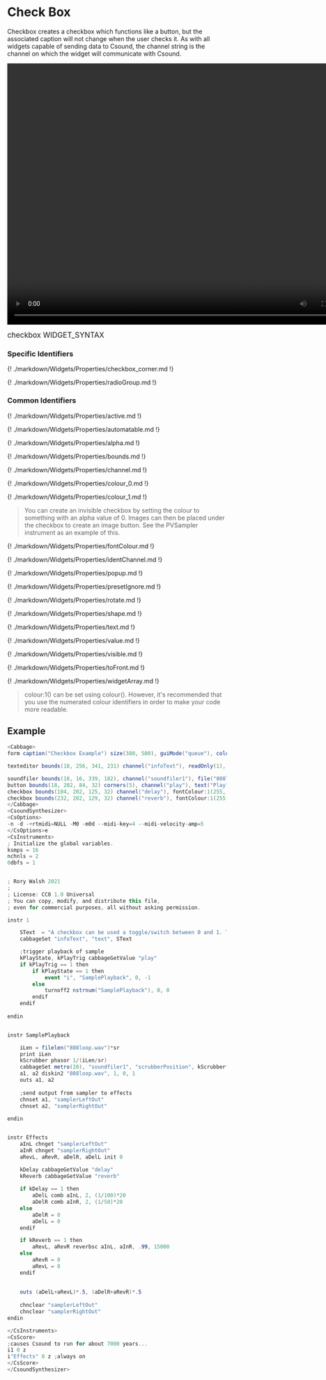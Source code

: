 # Check Box

Checkbox creates a checkbox which functions like a button, but the associated caption will not change when the user checks it. As with all widgets capable of sending data to Csound, the channel string is the channel on which the widget will communicate with Csound. 

<video width="800" height="600" controls>
<source src="../../images/docs/checkbox.mp4">
</video> 

<big></pre>
checkbox WIDGET_SYNTAX
</pre></big>

### Specific Identifiers

{! ./markdown/Widgets/Properties/checkbox_corner.md !} 

{! ./markdown/Widgets/Properties/radioGroup.md !} 

### Common Identifiers

{! ./markdown/Widgets/Properties/active.md !}

{! ./markdown/Widgets/Properties/automatable.md !}

{! ./markdown/Widgets/Properties/alpha.md !} 

{! ./markdown/Widgets/Properties/bounds.md !} 

{! ./markdown/Widgets/Properties/channel.md !} 

{! ./markdown/Widgets/Properties/colour_0.md !} 

{! ./markdown/Widgets/Properties/colour_1.md !} 

>You can create an invisible checkbox by setting the colour to something with an alpha value of 0. Images can then be placed under the checkbox to create an image button. See the PVSampler instrument as an example of this. 

{! ./markdown/Widgets/Properties/fontColour.md !} 

{! ./markdown/Widgets/Properties/identChannel.md !} 

{! ./markdown/Widgets/Properties/popup.md !} 

{! ./markdown/Widgets/Properties/presetIgnore.md !} 

{! ./markdown/Widgets/Properties/rotate.md !} 

{! ./markdown/Widgets/Properties/shape.md !} 

{! ./markdown/Widgets/Properties/text.md !}

{! ./markdown/Widgets/Properties/value.md !} 

{! ./markdown/Widgets/Properties/visible.md !} 

{! ./markdown/Widgets/Properties/toFront.md !} 

{! ./markdown/Widgets/Properties/widgetArray.md !} 

<!--(End of identifiers)/-->

>colour:1() can be set using colour(). However, it's recommended that you use the numerated colour identifiers in order to make your code more readable. 


## Example
<!--(Widget Example)/-->
```csharp
<Cabbage>
form caption("Checkbox Example") size(380, 500), guiMode("queue"), colour(2, 145, 209) pluginId("def1")

texteditor bounds(18, 256, 341, 231) channel("infoText"), readOnly(1), wrap(1), scrollbars(1)

soundfiler bounds(18, 16, 339, 182), channel("soundfiler1"), file("808loop.wav") colour(147, 210, 0), tableBackgroundColour(0, 0, 0, 0)
button bounds(18, 202, 84, 32) corners(5), channel("play"), text("Play", "Stop")
checkbox bounds(104, 202, 125, 32) channel("delay"), fontColour:1(255, 255, 255) text("Delay Enabled")
checkbox bounds(232, 202, 129, 32) channel("reverb"), fontColour:1(255, 255, 255) text("Reverb Enabled")
</Cabbage>
<CsoundSynthesizer>
<CsOptions>
-n -d -+rtmidi=NULL -M0 -m0d --midi-key=4 --midi-velocity-amp=5
</CsOptions>e
<CsInstruments>
; Initialize the global variables. 
ksmps = 16
nchnls = 2
0dbfs = 1


; Rory Walsh 2021 
;
; License: CC0 1.0 Universal
; You can copy, modify, and distribute this file, 
; even for commercial purposes, all without asking permission. 

instr 1

    SText  = "A checkbox can be used a toggle/switch between 0 and 1. They are typically used to enable or disable certain parameters. In the example, a sample is loaded to a soundfiler. Csound reads the file directly from disk. As the file is playing, the output of the sampler is sent to a master FX instrument. The two checkbox widgets will enable or disable two different effects. \n\nThe soundfiler scrubber position is being updated in real time. To calculate its position, we use a phasor set to a frequency of 1/(file length / sampling rate). This produces a signal that moves from 0 to 1 in the same length of time it takes the file to play. We then multiply this value by the length of the soundfile in samples and use this value to set the position of the tracker."
    cabbageSet "infoText", "text", SText

    ;trigger playback of sample
    kPlayState, kPlayTrig cabbageGetValue "play"
    if kPlayTrig == 1 then
        if kPlayState == 1 then
            event "i", "SamplePlayback", 0, -1
        else
            turnoff2 nstrnum("SamplePlayback"), 0, 0
        endif
    endif    
    
endin


instr SamplePlayback

    iLen = filelen("808loop.wav")*sr
    print iLen
    kScrubber phasor 1/(iLen/sr)
    cabbageSet metro(20), "soundfiler1", "scrubberPosition", kScrubber*iLen
    a1, a2 diskin2 "808loop.wav", 1, 0, 1
    outs a1, a2    
    
    ;send output from sampler to effects
    chnset a1, "samplerLeftOut"
    chnset a2, "samplerRightOut"
    
endin


instr Effects
    aInL chnget "samplerLeftOut"
    aInR chnget "samplerRightOut"
    aRevL, aRevR, aDelR, aDelL init 0

    kDelay cabbageGetValue "delay"
    kReverb cabbageGetValue "reverb"
    
    if kDelay == 1 then
        aDelL comb aInL, 2, (1/100)*20
        aDelR comb aInR, 2, (1/50)*20
    else
        aDelR = 0
        aDelL = 0
    endif

    if kReverb == 1 then
        aRevL, aRevR reverbsc aInL, aInR, .99, 15000
    else
        aRevR = 0
        aRevL = 0
    endif  
    
    
    outs (aDelL+aRevL)*.5, (aDelR+aRevR)*.5  
    
    chnclear "samplerLeftOut"
    chnclear "samplerRightOut" 
endin

</CsInstruments>
<CsScore>
;causes Csound to run for about 7000 years...
i1 0 z
i"Effects" 0 z ;always on
</CsScore>
</CsoundSynthesizer>

```
<!--(End Widget Example)/-->


